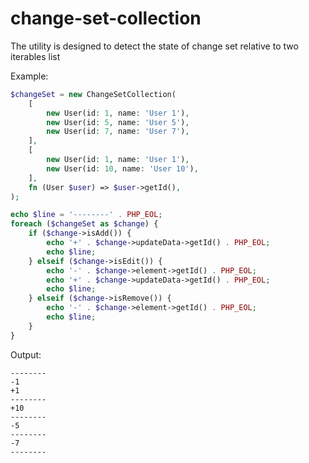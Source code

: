 # change-set-collection
The utility is designed to detect the state of change set relative to two iterables list

Example:
```php
$changeSet = new ChangeSetCollection(
    [
        new User(id: 1, name: 'User 1'),
        new User(id: 5, name: 'User 5'),
        new User(id: 7, name: 'User 7'),
    ],
    [
        new User(id: 1, name: 'User 1'),
        new User(id: 10, name: 'User 10'),
    ],
    fn (User $user) => $user->getId(),
);

echo $line = '--------' . PHP_EOL;
foreach ($changeSet as $change) {
    if ($change->isAdd()) {
        echo '+' . $change->updateData->getId() . PHP_EOL;
        echo $line;
    } elseif ($change->isEdit()) {
        echo '-' . $change->element->getId() . PHP_EOL;
        echo '+' . $change->updateData->getId() . PHP_EOL;
        echo $line;
    } elseif ($change->isRemove()) {
        echo '-' . $change->element->getId() . PHP_EOL;
        echo $line;
    }
}
```

Output:
```
--------
-1
+1
--------
+10
--------
-5
--------
-7
--------
```
